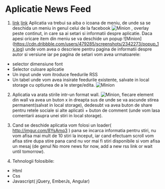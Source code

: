 # Aplicatie News Feed

 1. [link](http://rss.stirileprotv.ro/)  [link](http://rss.realitatea.net/stiri.xml) Aplicatia va trebui sa aiba o icoana de meniu, de unde sa se deschida un meniu in genul celui de la facebook ![Minion](http://images.mobile-patterns.com/1366735342502-2013-04-16%2015.10.02.png) , overlay peste continut, in care sa ai setari si informatii despre aplicatie. Daca apesi oricare item din meniu se va deschide un popup ![Minion] (https://cdn.dribbble.com/users/479285/screenshots/2342273/popup_1x.jpg) unde vom avea o descriere pentru pagina de informatii despre autor si versiune iar pe pagina de setari vom avea urmatoarele: 
 + selector dimensiune font
 + Selector culoare aplicatie
 + Un input unde vom itroduce feedurile RSS
 + Un tabel unde vom avea insirate feedurile existente, salvate in local storage cu optiunea de a le sterge/edita.
 ![Minion](https://www.phpflow.com/wp-content/uploads/2015/06/angular_complete.png)

 2. Aplicatia va arata stirile intr-un format wall. ![Minion](https://i.stack.imgur.com/I28sp.png), fiecare element din wall va avea un buton x in dreapta sus de unde se va ascunde stirea permanent(salvat in local storage), dedesubt va avea buton de share pentru retele sociale si alte aplicatii + buton de comment (unde vom lasa comentarii asupra unei stiri in local storage).

 3. Cand se deschide aplicatia vom folosi un loader( http://imgur.com/8YsAmq3 ) pana se incarca informatia pentru stiri, nu vom afisa mai mult de 10 stiri la inceput, iar cand efectuam scroll vom afisa stire dupa stire pana cand nu vor mai fi stiri disponibile si vom afisa un mesaj (de genul No more news for now, add a new rss link or wait until tomorrow).

 4. Tehnologii folosibile:
  + Html
  + Css
  + Javascript( jQuery, EmberJs, Angular)
